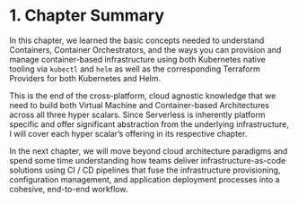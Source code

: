 # 1. Chapter Summary

In this chapter, we learned the basic concepts needed to understand Containers, Container Orchestrators, and the ways you can provision and manage container-based infrastructure using both Kubernetes native tooling via `kubectl` and `helm` as well as the corresponding Terraform Providers for both Kubernetes and Helm.

This is the end of the cross-platform, cloud agnostic knowledge that we need to build both Virtual Machine and Container-based Architectures across all three hyper scalars. Since Serverless is inherently platform specific and offer significant abstraction from the underlying infrastructure, I will cover each hyper scalar’s offering in its respective chapter.

In the next chapter, we will move beyond cloud architecture paradigms and spend some time understanding how teams deliver infrastructure-as-code solutions using CI / CD pipelines that fuse the infrastructure provisioning, configuration management, and application deployment processes into a cohesive, end-to-end workflow.